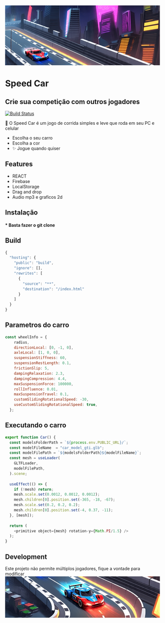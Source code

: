![Build Status](https://github.com/Mrr66/car_x/blob/main/carone.jpg?raw=true)
# Speed Car
## Crie sua competição com outros jogadores


[![Build Status](https://travis-ci.org/joemccann/dillinger.svg?branch=master)](https://travis-ci.org/joemccann/dillinger)

🚗 O Speed Car é um jogo de corrida simples e leve que roda em seu PC e celular

- Escolha o seu carro
- Escolha a cor
- ✨ Jogue quando quiser
## Features

- REACT
- Firebase
- LocalStorage
- Drag and drop
- Audio mp3 e graficos 2d

## Instalação
#### * Basta fazer o git clone
## Build 

```js
{
  "hosting": {
    "public": "build",
    "ignore": [],
    "rewrites": [
      {
        "source": "**",
        "destination": "/index.html"
      }
    ]
  }
}
```

## Parametros do carro

```js
const wheelInfo = {
    radius,
    directionLocal: [0, -1, 0],
    axleLocal: [1, 0, 0],
    suspensionStiffness: 60,
    suspensionRestLength: 0.1,
    frictionSlip: 5,
    dampingRelaxation: 2.3,
    dampingCompression: 4.4,
    maxSuspensionForce: 100000,
    rollInfluence: 0.01,
    maxSuspensionTravel: 0.1,
    customSlidingRotationalSpeed: -30,
    useCustomSlidingRotationalSpeed: true,
  };
```

## Executando o carro
```js
export function Car() {
  const modelsFolderPath = `${process.env.PUBLIC_URL}/`;
  const modelFileName  = "car_model_gti.glb";
  const modelFilePath = `${modelsFolderPath}${modelFileName}`;
  const mesh = useLoader(
    GLTFLoader,
    modelFilePath,
  ).scene;

  useEffect(() => {
    if (!mesh) return;
    mesh.scale.set(0.0012, 0.0012, 0.0012); 
    mesh.children[0].position.set(-365, -18, -67);
    mesh.scale.set(0.2, 0.2, 0.2); 
    mesh.children[0].position.set(-4, 0.37, -11);
  }, [mesh]);

  return (
    <primitive object={mesh} rotation-y={Math.PI/1.5} />
  );
}
```

## Development 
Este projeto não permite múltiplos jogadores, fique a vontade para modificar
![Build Status](https://github.com/Mrr66/car_x/blob/main/car_2.jpg?raw=true)
